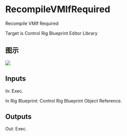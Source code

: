 # RecompileVMIfRequired

Recompile VMIf Required

Target is Control Rig Blueprint Editor Library

## 图示

![]($-20221218-18323842.png)

## Inputs

In: Exec.

In Rig Blueprint: Control Rig Blueprint Object Reference.  

## Outputs

Out: Exec.

